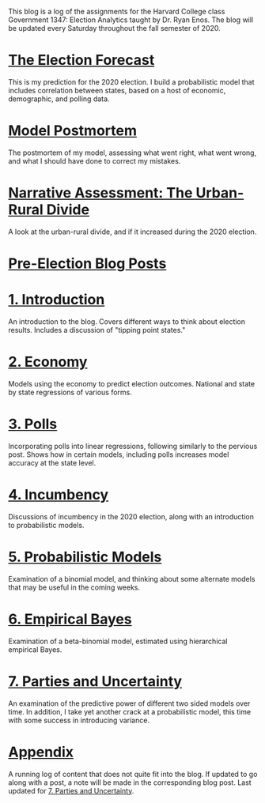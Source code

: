 This blog is a log of the assignments for the Harvard College class Government 1347: Election Analytics taught by Dr. Ryan Enos. The blog will be updated every Saturday throughout the fall semester of 2020. 


# [The Election Forecast](Posts/prediction.html)
This is my prediction for the 2020 election. I build a probabilistic model that includes correlation between states, based on a host of economic, demographic, and polling data. 

# [Model Postmortem](Posts/postmortem.html)
The postmortem of my model, assessing what went right, what went wrong, and what I should have done to correct my mistakes.

# [Narrative Assessment: The Urban-Rural Divide](Posts/narrative.html)
A look at the urban-rural divide, and if it increased during the 2020 election. 

# [Pre-Election Blog Posts](https://samthau.github.io/gov1347/)

# [1. Introduction](Posts/Introduction.html)
An introduction to the blog. Covers different ways to think about election results. Includes a discussion of "tipping point states."

# [2. Economy](Posts/Economy_post.html)
Models using the economy to predict election outcomes. National and state by state regressions of various forms.

# [3. Polls](Posts/polls.html)
Incorporating polls into linear regressions, following similarly to the pervious post. Shows how in certain models, including polls increases model accuracy at the state level.

# [4. Incumbency](Posts/incumbency.html)
Discussions of incumbency in the 2020 election, along with an introduction to probabilistic models.

# [5. Probabilistic Models](Posts/prob1.html)
Examination of a binomial model, and thinking about some alternate models that may be useful in the coming weeks. 

# [6. Empirical Bayes](Posts/prob2.html)
Examination of a beta-binomial model, estimated using hierarchical empirical Bayes. 

# [7. Parties and Uncertainty](Posts/polarization.html)
An examination of the predictive power of different two sided models over time. In addition, I take yet another crack at a probabilistic model, this time with some success in introducing variance. 

# [Appendix](Posts/appendix.html)
A running log of content that does not quite fit into the blog. If updated to go along with a post, a note will be made in the corresponding blog post. Last updated for [7. Parties and Uncertainty](Posts/polarization.html). 

 